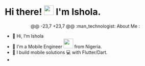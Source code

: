   <h1>
  Hi there!
  <img src="https://media.giphy.com/media/hvRJCLFzcasrR4ia7z/giphy.gif" width="30px"/>
  I'm Ishola.
</h1>
</div>
<div id="badges" align="center">
@@ -23,7 +23,7 @@
:man_technologist: About Me :
</div>

- 👋 Hi, I’m Ishola
- 💼 I'm a Mobile Engineer <img src="https://media.giphy.com/media/WUlplcMpOCEmTGBtBW/giphy.gif" width="30"> from Nigeria.
- 👯 I build mobile solutions 💻 with Flutter/Dart.
- <!--🌱 I’m currently learning Node JS.. -->
